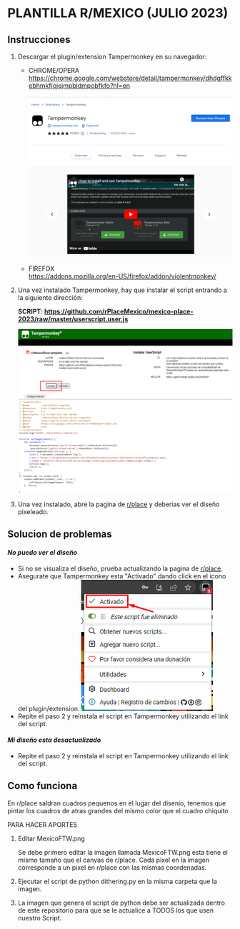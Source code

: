 # PLANTILLA R/MEXICO (JULIO 2023)

## Instrucciones

1. Descargar el plugin/extension Tampermonkey en su navegador:
   - CHROME/OPERA  
     https://chrome.google.com/webstore/detail/tampermonkey/dhdgffkkebhmkfjojejmpbldmpobfkfo?hl=en

     ![Tampermonkey chrome extension](./assets/tampermonkey.png)

   - FIREFOX  
     https://addons.mozilla.org/en-US/firefox/addon/violentmonkey/

2. Una vez instalado Tampermonkey, hay que instalar el script entrando a la siguiente dirección:

   **SCRIPT: https://github.com/rPlaceMexico/mexico-place-2023/raw/master/userscript.user.js**

      ![Tampermonkey script install](./assets/tampermonkey_install_script.png)


3. Una vez instalado, abre la pagina de [r/place](https://www.reddit.com/r/place/?screenmode=fullscreen&cx=-229&cy=31&px=104) y deberias ver el diseño pixeleado.

##  Solucion de problemas

   #### *No puedo ver el diseño*
   - Si no se visualiza el diseño, prueba actualizando la pagina de [r/place](https://www.reddit.com/r/place/?screenmode=fullscreen&cx=-229&cy=31&px=104).
   - Asegurate que Tampermonkey esta "Activado" dando click en el icono del plugin/extension. ![Tampermonkey script install](./assets/tampermonkey_activado.png)
   - Repite el paso 2 y reinstala el script en Tampermonkey utilizando el link del script.

   #### *Mi diseño esta desactualizado*
   - Repite el paso 2 y reinstala el script en Tampermonkey utilizando el link del script.
## Como funciona

En r/place saldran cuadros pequenos en el lugar del disenio, tenemos que pintar los cuadros de atras grandes del mismo color que el cuadro chiquito

PARA HACER APORTES

1. Editar MexicoFTW.png

   Se debe primero editar la imagen llamada MexicoFTW.png esta tiene el mismo tamaño que el canvas de r/place.
   Cada pixel en la imagen corresponde a un pixel en r/place con las mismas coordenadas. 

2. Ejecutar el script de python dithering.py en la misma carpeta que la imagen.

3. La imagen que genera el script de python debe ser actualizada dentro de este
   repositorio para que se le actualice a TODOS los que usen nuestro Script. 


         
